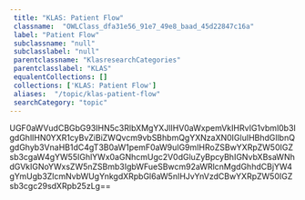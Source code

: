 ```yaml
--- 
 title: "KLAS: Patient Flow" 
 classname:  "OWLClass_dfa31e56_91e7_49e8_baad_45d22847c16a" 
 label: "Patient Flow" 
 subclassname: "null" 
 subclasslabel: "null" 
 parentclassname: "KlasresearchCategories" 
 parentclasslabel: "KLAS" 
 equalentCollections: [] 
 collections: ['KLAS: Patient Flow']
 aliases:  "/topic/klas-patient-flow"  
 searchCategory: "topic" 
---
```

UGF0aWVudCBGbG93IHN5c3RlbXMgYXJlIHV0aWxpemVkIHRvIG1vbml0b3IgdGhlIHN0YXR1cyBvZiBiZWQvcm9vbSBhbmQgYXNzaXN0IGluIHBhdGllbnQgdGhyb3VnaHB1dC4gT3B0aW1pemF0aW9uIG9mIHRoZSBwYXRpZW50IGZsb3cgaW4gYW55IGhlYWx0aGNhcmUgc2V0dGluZyBpcyBhIGNvbXBsaWNhdGVkIGNoYWxsZW5nZSBmb3IgbWFueSBwcm92aWRlcnMgdGhhdCBjYW4gYmUgb3ZlcmNvbWUgYnkgdXRpbGl6aW5nIHJvYnVzdCBwYXRpZW50IGZsb3cgc29sdXRpb25zLg==